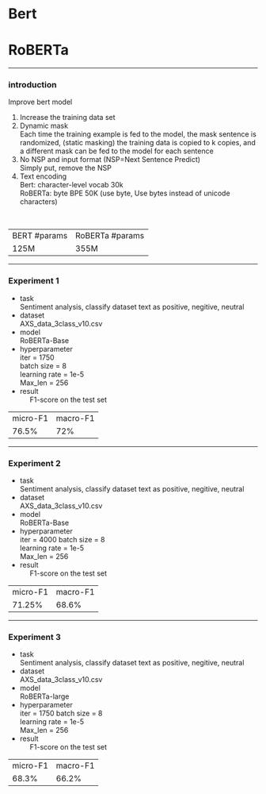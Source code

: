 # Bert
# RoBERTa
------
### introduction  
Improve bert model  
1. Increase the training data set   
2. Dynamic mask  
Each time the training example is fed to the model, the mask sentence is randomized, (static masking) the training data is copied to k copies, and a different mask can be fed to the model for each sentence  
3. No NSP and input format (NSP=Next Sentence Predict)   
Simply put, remove the NSP
4. Text encoding  
Bert: character-level vocab 30k  
RoBERTa: byte BPE 50K (use byte, Use bytes instead of unicode characters)

&nbsp;&nbsp;&nbsp;&nbsp; 
<table>
  <tr>
    <td>BERT #params</td>
    <td>RoBERTa #params</td>
  </tr>
  <tr>
    <td>125M</td>
    <td>355M</td>
  </tr>
</table>   

--------

### Experiment 1
* task  
Sentiment analysis, classify dataset text as positive, negitive, neutral
* dataset  
AXS_data_3class_v10.csv
* model  
RoBERTa-Base
* hyperparameter  
iter = 1750  
batch size = 8    
learning rate = 1e-5  
Max_len = 256
* result  
&nbsp;&nbsp;&nbsp;&nbsp; 
F1-score on the test set
<table>
  <tr>
    <td>micro-F1</td>
    <td>macro-F1</td>
  </tr>
  <tr>
    <td> 76.5% </td>
    <td> 72% </td>
  </tr>
</table>   

------

### Experiment 2
* task  
Sentiment analysis, classify dataset text as positive, negitive, neutral
* dataset  
AXS_data_3class_v10.csv
* model  
RoBERTa-Base
* hyperparameter  
iter = 4000
batch size = 8   
learning rate = 1e-5  
Max_len = 256
* result  
&nbsp;&nbsp;&nbsp;&nbsp; 
F1-score on the test set
<table>
  <tr>
    <td>micro-F1</td>
    <td>macro-F1</td>
  </tr>
  <tr>
    <td> 71.25% </td>
    <td> 68.6% </td>
  </tr>
</table>   

--------

### Experiment 3
* task  
Sentiment analysis, classify dataset text as positive, negitive, neutral
* dataset  
AXS_data_3class_v10.csv
* model  
RoBERTa-large
* hyperparameter  
iter = 1750
batch size = 8  
learning rate = 1e-5  
Max_len = 256
* result  
&nbsp;&nbsp;&nbsp;&nbsp; 
F1-score on the test set
<table>
  <tr>
    <td>micro-F1</td>
    <td>macro-F1</td>
  </tr>
  <tr>
    <td> 68.3% </td>
    <td> 66.2% </td>
  </tr>
</table>   
